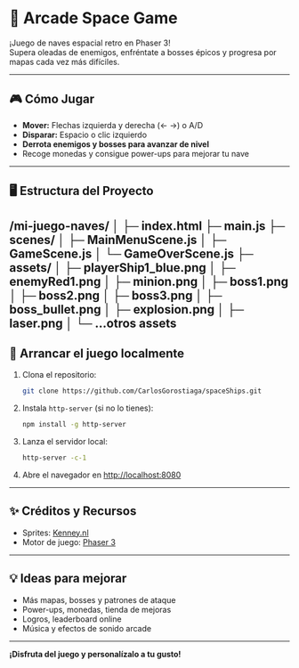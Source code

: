 # 🚀 Arcade Space Game

¡Juego de naves espacial retro en Phaser 3!  
Supera oleadas de enemigos, enfréntate a bosses épicos y progresa por mapas cada vez más difíciles.

---

## 🎮 **Cómo Jugar**

- **Mover:** Flechas izquierda y derecha (← →) o A/D
- **Disparar:** Espacio o clic izquierdo
- **Derrota enemigos y bosses para avanzar de nivel**
- Recoge monedas y consigue power-ups para mejorar tu nave

---

## 🖥️ **Estructura del Proyecto**

/mi-juego-naves/
│
├─ index.html
├─ main.js
├─ scenes/
│ ├─ MainMenuScene.js
│ ├─ GameScene.js
│ └─ GameOverScene.js
├─ assets/
│ ├─ playerShip1_blue.png
│ ├─ enemyRed1.png
│ ├─ minion.png
│ ├─ boss1.png
│ ├─ boss2.png
│ ├─ boss3.png
│ ├─ boss_bullet.png
│ ├─ explosion.png
│ ├─ laser.png
│ └─ ...otros assets
---

## 🚀 **Arrancar el juego localmente**

1. Clona el repositorio:
    ```bash
    git clone https://github.com/CarlosGorostiaga/spaceShips.git
    ```

2. Instala `http-server` (si no lo tienes):
    ```bash
    npm install -g http-server
    ```

3. Lanza el servidor local:
    ```bash
    http-server -c-1
    ```

4. Abre el navegador en [http://localhost:8080](http://localhost:8080)


---

## ✨ **Créditos y Recursos**

- Sprites: [Kenney.nl](https://kenney.nl/assets)
- Motor de juego: [Phaser 3](https://phaser.io/)

---

## 💡 **Ideas para mejorar**

- Más mapas, bosses y patrones de ataque
- Power-ups, monedas, tienda de mejoras
- Logros, leaderboard online
- Música y efectos de sonido arcade

---

**¡Disfruta del juego y personalízalo a tu gusto!**
